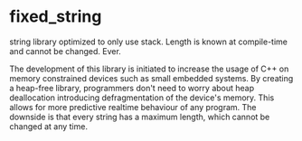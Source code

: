 fixed_string
============

string library optimized to only use stack. Length is known at compile-time and cannot be changed. Ever.

The development of this library is initiated to increase the usage of C++ on memory constrained devices such as small embedded systems. By creating a heap-free library, programmers don't need to worry about heap deallocation introducing defragmentation of the device's memory. This allows for more predictive realtime behaviour of any program. The downside is that every string has a maximum length, which cannot be changed at any time. 
